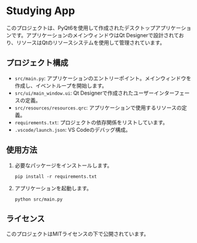 # Studying App

このプロジェクトは、PyQt6を使用して作成されたデスクトップアプリケーションです。アプリケーションのメインウィンドウはQt Designerで設計されており、リソースはQtのリソースシステムを使用して管理されています。

## プロジェクト構成

- `src/main.py`: アプリケーションのエントリーポイント。メインウィンドウを作成し、イベントループを開始します。
- `src/ui/main_window.ui`: Qt Designerで作成されたユーザーインターフェースの定義。
- `src/resources/resources.qrc`: アプリケーションで使用するリソースの定義。
- `requirements.txt`: プロジェクトの依存関係をリストしています。
- `.vscode/launch.json`: VS Codeのデバッグ構成。

## 使用方法

1. 必要なパッケージをインストールします。
   ```
   pip install -r requirements.txt
   ```

2. アプリケーションを起動します。
   ```
   python src/main.py
   ```

## ライセンス

このプロジェクトはMITライセンスの下で公開されています。

